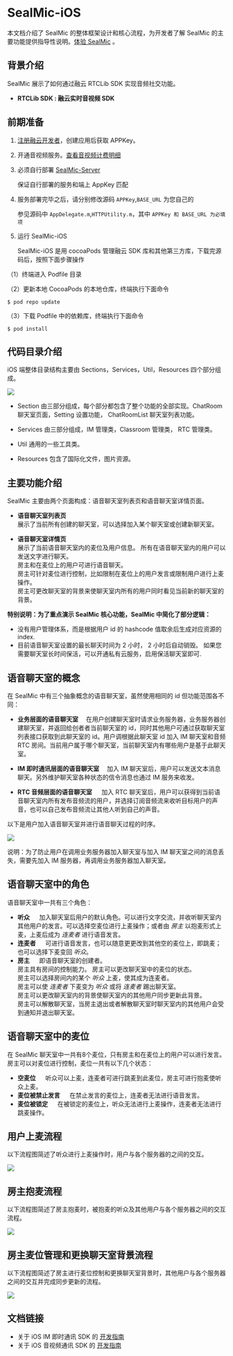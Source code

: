 # SealMic-iOS  
本文档介绍了 SealMic 的整体框架设计和核心流程，为开发者了解 SealMic 的主要功能提供指导性说明。[体验 SealMic](https://www.rongcloud.cn/download/demo) 。

## 背景介绍
SealMic 展示了如何通过融云 RTCLib SDK 实现音频社交功能。  

* **RTCLib SDK : 融云实时音视频 SDK**

## 前期准备

1. [注册融云开发者](https://developer.rongcloud.cn/signup/?utm_source=demogithub&utm_term=demosign)，创建应用后获取 APPKey。

2. 开通音视频服务。[查看音视频计费明细](https://www.rongcloud.cn/docs/call.html#billing)

3. 必须自行部署 [SealMic-Server](https://github.com/rongcloud/sealmic-server)

	保证自行部署的服务和端上 AppKey 匹配
	
4. 服务部署完毕之后，请分别修改源码 `APPKey`,`BASE_URL` 为您自己的

	参见源码中 `AppDelegate.m`,`HTTPUtility.m`，其中 `APPKey 和 BASE_URL 为必填项`
5. 运行 SealMic-iOS

    SealMic-iOS 是用 cocoaPods 管理融云 SDK 库和其他第三方库，下载完源码后，按照下面步骤操作

  （1）终端进入 Podfile 目录

  （2）更新本地 CocoaPods 的本地仓库，终端执行下面命令

   ```
  $ pod repo update
  ```
  （3）下载 Podfile 中的依赖库，终端执行下面命令

  ```
  $ pod install
  ```


## 代码目录介绍  
iOS 端整体目录结构主要由 Sections，Services，Util，Resources 四个部分组成。

![](./images/image05.png) 

* Section 由三部分组成，每个部分都包含了整个功能的全部实现。ChatRoom 聊天室页面，Setting 设置功能， ChatRoomList 聊天室列表功能。

* Services 由三部分组成，IM 管理类，Classroom 管理类， RTC 管理类。

* Util 通用的一些工具类。

* Resources 包含了国际化文件，图片资源。

## 主要功能介绍  
SealMic 主要由两个页面构成：语音聊天室列表页和语音聊天室详情页面。  

* **语音聊天室列表页** &emsp;  
展示了当前所有创建的聊天室，可以选择加入某个聊天室或创建新聊天室。

* **语音聊天室详情页** &emsp;  
展示了当前语音聊天室内的麦位及用户信息。
所有在语音聊天室内的用户可以发送文字进行聊天。  
房主和在麦位上的用户可进行语音聊天。  
房主可针对麦位进行控制，比如限制在麦位上的用户发言或限制用户进行上麦操作。  
房主可更改聊天室的背景来使聊天室内所有的用户同时看见当前新的聊天室的背景。  

 **特别说明：为了重点演示 SealMic 核心功能，SealMic 中简化了部分逻辑：**
*  没有用户管理体系，而是根据用户 id 的 hashcode 值取余后生成对应资源的 index.
*  目前语音聊天室设置的最长聊天时间为 2 小时， 2 小时后自动销毁。 如果您需要聊天室长时间保活，可以开通私有云服务，启用保活聊天室即可.


## 语音聊天室的概念
在 SealMic 中有三个抽象概念的语音聊天室，虽然使用相同的 id 但功能范围各不同：

* **业务层面的语音聊天室** &emsp;在用户创建聊天室时请求业务服务器，业务服务器创建聊天室，并返回给创者者当前聊天室的 id，同时其他用户可通过获取聊天室列表接口获取到此聊天室的 id。用户调根据此聊天室 id 加入 IM 聊天室和音频 RTC 房间。当前用户属于哪个聊天室，当前聊天室内有哪些用户是基于此聊天室。

* **IM 即时通讯层面的语音聊天室** &emsp;加入 IM 聊天室后，用户可以发送文本消息聊天。另外维护聊天室各种状态的信令消息也通过 IM 服务来收发。  
* **RTC 音频层面的语音聊天室** &emsp; 加入 RTC 聊天室后，用户可以获得到当前语音聊天室内所有发布音频流的用户，并选择订阅音频流来收听目标用户的声音，也可以自己发布音频流让其他人听到自己的声音。

以下是用户加入语音聊天室并进行语音聊天过程的时序。  

![](./images/image01.png)  

说明：为了防止用户在调用业务服务器加入聊天室与加入 IM 聊天室之间的消息丢失，需要先加入 IM 服务器，再调用业务服务器加入聊天室。
## 语音聊天室中的角色  
语音聊天室中一共有三个角色：

* **听众** &emsp; 加入聊天室后用户的默认角色。可以进行文字交流，并收听聊天室内其他用户的发言。可以选择空麦位进行上麦操作；或者由 *房主* 以抱麦形式上麦，上麦后成为 *连麦者* 进行语音发言。
* **连麦者** &emsp; 可进行语音发言，也可以随意更更改到其他空的麦位上，即跳麦；也可以选择下麦变回 *听众*。
* **房主** &emsp; 即语音聊天室的创建者。  
房主具有房间的控制能力。
房主可以更改聊天室中的麦位的状态。  
房主可以选择房间内的某个 *听众* 上麦，使其成为连麦者。  
房主可以使 *连麦者* 下麦变为 *听众* 或将 *连麦者* 踢出聊天室。  
房主可以更改聊天室内的背景使聊天室内的其他用户同步更新此背景。  
房主可以解散聊天室，当房主退出或者解散聊天室时聊天室内的其他用户会受到通知并退出聊天室。

## 语音聊天室中的麦位
在 SealMic 聊天室中一共有8个麦位，只有房主和在麦位上的用户可以进行发言。房主可以对麦位进行控制，麦位一共有以下几个状态：

* **空麦位** &emsp; 听众可以上麦，连麦者可进行跳麦到此麦位，房主可进行抱麦使听众上麦。
* **麦位被禁止发言** &emsp; 在禁止发言的麦位上，连麦者无法进行语音发言。
* **麦位被锁定** &emsp; 在被锁定的麦位上，听众无法进行上麦操作，连麦者无法进行跳麦操作。

## 用户上麦流程
以下流程图简述了听众进行上麦操作时，用户与各个服务器的之间的交互。  

![](./images/image02.png)

## 房主抱麦流程
以下流程图简述了房主抱麦时，被抱麦的听众及其他用户与各个服务器之间的交互流程。  

![](./images/image03.png)

## 房主麦位管理和更换聊天室背景流程
以下流程图简述了房主进行麦位控制和更换聊天室背景时，其他用户与各个服务器之间的交互并完成同步更新的流程。  

![](./images/image04.png)


## 文档链接
* 关于 iOS IM 即时通讯 SDK 的 [开发指南](https://www.rongcloud.cn/docs/ios.html)
* 关于 iOS 音视频通讯 SDK 的 [开发指南](https://www.rongcloud.cn/docs/ios_rtclib.html)

